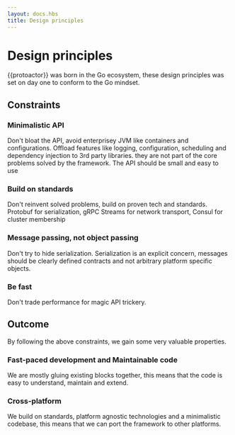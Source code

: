 ```yaml
---
layout: docs.hbs
title: Design principles
---
```


# Design principles

{{protoactor}} was born in the Go ecosystem, these design principles was set on day one to conform to the Go mindset.

## Constraints

###  Minimalistic API
Don't bloat the API, avoid enterprisey JVM like containers and configurations.
Offload features like logging, configuration, scheduling and dependency injection to 3rd party libraries. they are not part of the core problems solved by the framework.
The API should be small and easy to use

###  Build on standards
Don't reinvent solved problems, build on proven tech and standards.
Protobuf for serialization, gRPC Streams for network transport, Consul for cluster membership

###  Message passing, not object passing
Don't try to hide serialization. 
Serialization is an explicit concern, messages should be clearly defined contracts and not arbitrary platform specific objects.

###  Be fast
Don't trade performance for magic API trickery.

## Outcome

By following the above constraints, we gain some very valuable properties.

###  Fast-paced development and Maintainable code
We are mostly gluing existing blocks together, this means that the code is easy to understand, maintain and extend.

###  Cross-platform
We build on standards, platform agnostic technologies and a minimalistic codebase, this means that we can port the framework to other platforms.
